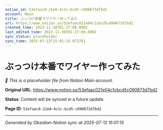```yaml
---
notion_id: 53efaac0-21e0-4c1c-bcd5-c090673d7bd2
account: Main
title: ぶっつけ本番でワイヤー作ってみた
url: https://www.notion.so/53efaac021e04c1cbcd5c090673d7bd2
created_time: 2023-11-30T01:37:00.000Z
last_edited_time: 2023-11-30T01:37:00.000Z
sync_status: placeholder
sync_time: 2025-07-12T15:01:15.073781
---
```


# ぶっつけ本番でワイヤー作ってみた

*🔄 This is a placeholder file from Notion Main account.*

**Original URL**: https://www.notion.so/53efaac021e04c1cbcd5c090673d7bd2

**Status**: Content will be synced in a future update.

**Page ID**: `53efaac0-21e0-4c1c-bcd5-c090673d7bd2`

---

*Generated by Obsidian-Notion sync at 2025-07-12 15:01:15*
